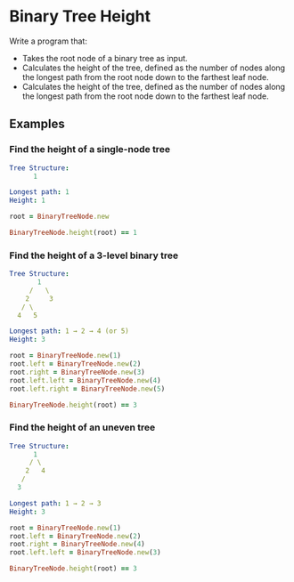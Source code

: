 # Binary Tree Height

Write a program that:

- Takes the root node of a binary tree as input.
- Calculates the height of the tree, defined as the number of nodes along the longest path from the root node down to the farthest leaf node.
- Calculates the height of the tree, defined as the number of nodes along the longest path from the root node down to the farthest leaf node.

## Examples

### Find the height of a single-node tree

```yaml
Tree Structure:
      1

Longest path: 1
Height: 1
```

```ruby
root = BinaryTreeNode.new

BinaryTreeNode.height(root) == 1
```

### Find the height of a 3-level binary tree

```yaml
Tree Structure:
       1
     /   \
    2     3
   / \
  4   5

Longest path: 1 → 2 → 4 (or 5)
Height: 3
```

```ruby
root = BinaryTreeNode.new(1)
root.left = BinaryTreeNode.new(2)
root.right = BinaryTreeNode.new(3)
root.left.left = BinaryTreeNode.new(4)
root.left.right = BinaryTreeNode.new(5)

BinaryTreeNode.height(root) == 3
```

### Find the height of an uneven tree

```yaml
Tree Structure:
      1
     / \
    2   4
   /
  3

Longest path: 1 → 2 → 3
Height: 3
```

```ruby
root = BinaryTreeNode.new(1)
root.left = BinaryTreeNode.new(2)
root.right = BinaryTreeNode.new(4)
root.left.left = BinaryTreeNode.new(3)

BinaryTreeNode.height(root) == 3
```
